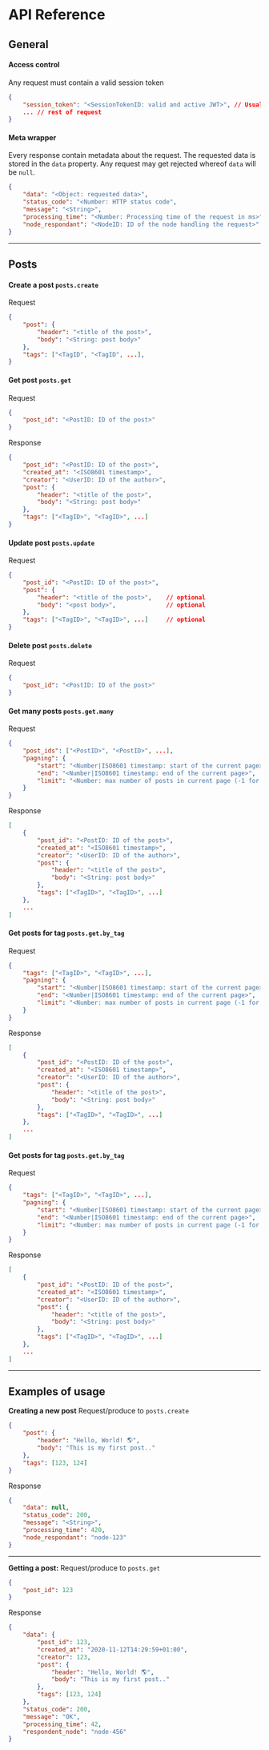# API Reference

## General
#### Access control
Any request must contain a valid session token
```json
{
    "session_token": "<SessionTokenID: valid and active JWT>", // Usually carried out by HTTP Header from cookies
    ... // rest of request
}
```
#### Meta wrapper
Every response contain metadata about the request. The requested data is stored in the `data` property. Any request may get rejected whereof `data` will be `null`.
```json
{
    "data": "<Object: requested data>",
    "status_code": "<Number: HTTP status code",
    "message": "<String>",
    "processing_time": "<Number: Processing time of the request in ms>",
    "node_respondant": "<NodeID: ID of the node handling the request>"
}
```

---
## Posts

#### Create a post `posts.create`


Request
```json
{
    "post": {
        "header": "<title of the post>",
        "body": "<String: post body>"
    },
    "tags": ["<TagID", "<TagID", ...],
}
```

#### Get post `posts.get`
Request
```json
{
    "post_id": "<PostID: ID of the post>"
}
```
Response
```json
{
    "post_id": "<PostID: ID of the post>",
    "created_at": "<ISO8601 timestamp>",
    "creator": "<UserID: ID of the author>",
    "post": {
        "header": "<title of the post>",
        "body": "<String: post body>"
    },
    "tags": ["<TagID>", "<TagID>", ...]
}
```

#### Update post `posts.update`
Request
```json
{
    "post_id": "<PostID: ID of the post>",
    "post": {
        "header": "<title of the post>",    // optional
        "body": "<post body>",              // optional
    },
    "tags": ["<TagID>", "<TagID>", ...]     // optional
}
```


#### Delete post `posts.delete`
Request
```json
{
    "post_id": "<PostID: ID of the post>"
}
```


#### Get many posts `posts.get.many`
Request
```json
{
    "post_ids": ["<PostID>", "<PostID>", ...],                                  // optional
    "pagning": {                                                                // optional
        "start": "<Number|ISO8601 timestamp: start of the current page>",       // default=0
        "end": "<Number|ISO8601 timestamp: end of the current page>",           // default=9
        "limit": "<Number: max number of posts in current page (-1 for all)>"   // optional
    }
}
```
Response
```json
[
    {
        "post_id": "<PostID: ID of the post>",
        "created_at": "<ISO8601 timestamp>",
        "creator": "<UserID: ID of the author>",
        "post": {
            "header": "<title of the post>",
            "body": "<String: post body>"
        },
        "tags": ["<TagID>", "<TagID>", ...]
    },
    ...
]
```

#### Get posts for tag `posts.get.by_tag`
Request
```json
{
    "tags": ["<TagID>", "<TagID>", ...],                                        // optional
    "pagning": {                                                                // optional
        "start": "<Number|ISO8601 timestamp: start of the current page>",       // default=0
        "end": "<Number|ISO8601 timestamp: end of the current page>",           // default=9
        "limit": "<Number: max number of posts in current page (-1 for all)>"   // optional
    }
}
```
Response
```json
[
    {
        "post_id": "<PostID: ID of the post>",
        "created_at": "<ISO8601 timestamp>",
        "creator": "<UserID: ID of the author>",
        "post": {
            "header": "<title of the post>",
            "body": "<String: post body>"
        },
        "tags": ["<TagID>", "<TagID>", ...]
    },
    ...
]
```

#### Get posts for tag `posts.get.by_tag`
Request
```json
{
    "tags": ["<TagID>", "<TagID>", ...],                                        // optional
    "pagning": {                                                                // optional
        "start": "<Number|ISO8601 timestamp: start of the current page>",       // default=0
        "end": "<Number|ISO8601 timestamp: end of the current page>",           // default=9
        "limit": "<Number: max number of posts in current page (-1 for all)>"   // optional
    }
}
```
Response
```json
[
    {
        "post_id": "<PostID: ID of the post>",
        "created_at": "<ISO8601 timestamp>",
        "creator": "<UserID: ID of the author>",
        "post": {
            "header": "<title of the post>",
            "body": "<String: post body>"
        },
        "tags": ["<TagID>", "<TagID>", ...]
    },
    ...
]
```

---
## Examples of usage


**Creating a new post**
Request/produce to `posts.create`
```json
{
    "post": {
        "header": "Hello, World! 🌎",
        "body": "This is my first post.."
    },
    "tags": [123, 124]
}
```
Response
```json
{
    "data": null,
    "status_code": 200,
    "message": "<String>",
    "processing_time": 420,
    "node_respondant": "node-123"
}
```

---
**Getting a post:**
Request/produce to `posts.get`
```json
{
    "post_id": 123
}
```
Response
```json
{
    "data": {
        "post_id": 123,
        "created_at": "2020-11-12T14:29:59+01:00",
        "creator": 123,
        "post": {
            "header": "Hello, World! 🌎",
            "body": "This is my first post.."
        },
        "tags": [123, 124]
    },
    "status_code": 200,
    "message": "OK",
    "processing_time": 42,
    "respondent_node": "node-456"
}
```
